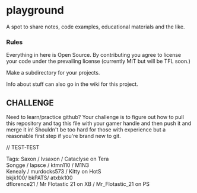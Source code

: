 # playground
 A spot to share notes, code examples, educational materials and the like.


### Rules

Everything in here is Open Source.  By contributing you agree to license your code under the prevailing license (currently MIT but will be TFL soon.)

Make a subdirectory for your projects.

Info about stuff can also go in the wiki for this project. 


## CHALLENGE

Need to learn/practice github?   Your challenge is to figure out how to 
pull this repository and tag this file with your gamer handle and then push
it and merge it in!  Shouldn't be too hard for those with experience but a
reasonable first step if you're brand new to git.

// TEST-TEST

Tags: 
Saxon / lvsaxon / Cataclyse on Tera  
Songge / lapsce / ktmn110 / M1N3  
Kenealy / murdocks573 / Kitty on HotS  
bkjk100/ bkPATS/ atxbk100  
dflorence21 / Mr Flotastic 21 on XB / Mr_Flotastic_21 on PS  
